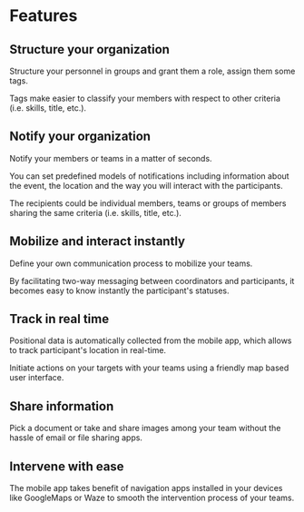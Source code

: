 # Features

## <i class="las la-users"></i> Structure your organization

Structure your personnel in groups and grant them a role, assign them some tags.

Tags make easier to classify your members with respect to other criteria (i.e. skills, title, etc.).

## <i class="las la-bullhorn"></i> Notify your organization

Notify your members or teams in a matter of seconds.

You can set predefined models of notifications including information about the event, the location and the way you will interact with the participants.

The recipients could be individual members, teams or groups of members sharing the same criteria (i.e. skills, title, etc.).

## <i class="las la-comments"></i> Mobilize and interact instantly

Define your own communication process to mobilize your teams.

By facilitating two-way messaging between coordinators and participants, it becomes easy to know instantly the participant's statuses.

## <i class="las la-map-marked-alt"></i> Track in real time

Positional data is automatically collected from the mobile app, which allows to track participant's location in real-time.

Initiate actions on your targets with your teams using a friendly map based user interface.

## <i class="las la-photo-video"></i> Share information

Pick a document or take and share images among your team without the hassle of email or file sharing apps.

## <i class="las la-location-arrow"></i> Intervene with ease

The mobile app takes benefit of navigation apps installed in your devices like GoogleMaps or Waze to smooth the intervention process of your teams.

